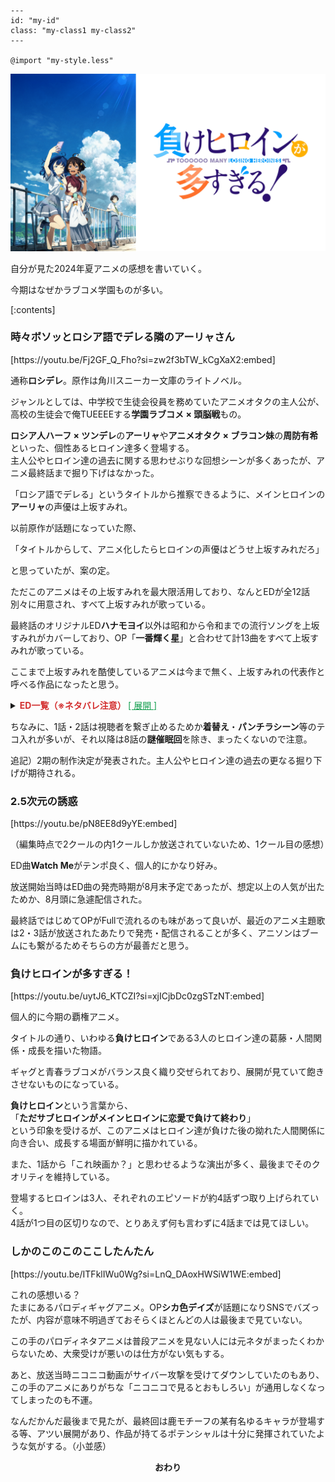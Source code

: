     ---
    id: "my-id"
    class: "my-class1 my-class2"
    ---

    @import "my-style.less"


<img class="thumbnail" src="https://raw.githubusercontent.com/Luarce/hatenablog-contents/main/assets/images/anime-reviews/makeine_title.png" alt="負けヒロインが多すぎる！">

自分が見た2024年夏アニメの感想を書いていく。

今期はなぜかラブコメ学園ものが多い。

[:contents]

### 時々ボソッとロシア語でデレる隣のアーリャさん

<div class="box_youtube">
[https://youtu.be/Fj2GF_Q_Fho?si=zw2f3bTW_kCgXaX2:embed]
</div>

通称**ロシデレ**。原作は角川スニーカー文庫のライトノベル。

ジャンルとしては、中学校で生徒会役員を務めていたアニメオタクの主人公が、高校の生徒会で俺TUEEEEする**学園ラブコメ × 頭脳戦**もの。

**ロシア人ハーフ × ツンデレ**の**アーリャ**や**アニメオタク × ブラコン妹**の**周防有希**といった、個性あるヒロイン達多く登場する。  
主人公やヒロイン達の過去に関する思わせぶりな回想シーンが多くあったが、アニメ最終話まで掘り下げはなかった。

「ロシア語でデレる」というタイトルから推察できるように、メインヒロインの**アーリャ**の声優は上坂すみれ。

以前原作が話題になっていた際、

「タイトルからして、アニメ化したらヒロインの声優はどうせ上坂すみれだろ」

と思っていたが、案の定。

ただこのアニメはその上坂すみれを最大限活用しており、なんとEDが全12話別々に用意され、すべて上坂すみれが歌っている。

最終話のオリジナルED**ハナモヨイ**以外は昭和から令和までの流行ソングを上坂すみれがカバーしており、OP「**一番輝く星**」と合わせて計13曲をすべて上坂すみれが歌っている。

ここまで上坂すみれを酷使しているアニメは今まで無く、上坂すみれの代表作と呼べる作品になったと思う。

<details class="spoiler_details">
    <summary>
        <span style="color: #d32f2f"><strong>
        ED一覧（※ネタバレ注意）
        </strong></span>
        <span style="color: #119E4D"><u>
        [ 展開 ]
        </u></span>
    </summary>
    <table class="ed_list">
        <thead>
            <tr>
                <th>話数</th>
                <th>曲名</th>
                <th>アーティスト</th>
            </tr>
        </thead>
        <tbody>
            <tr>
                <td>1話</td>
                <td>学園天国</td>
                <td>フィンガー5</td>
            </tr>
            <tr>
                <td>2話</td>
                <td>可愛くてごめん</td>
                <td>HoneyWorks</td>
            </tr>
            <tr>
                <td>3話</td>
                <td>想い出がいっぱい</td>
                <td>H2O</td>
            </tr>
            <tr>
                <td>4話</td>
                <td>ハレ晴レユカイ</td>
                <td>涼宮ハルヒの憂鬱ED</td>
            </tr>
            <tr>
                <td>5話</td>
                <td>小さな恋の歌</td>
                <td>MONGOL800</td>
            </tr>
            <tr>
                <td>6話</td>
                <td>秘密の言葉</td>
                <td>花譜 × ズーカラデル</td>
            </tr>
            <tr>
                <td>7話</td>
                <td>ラブストーリーは突然に</td>
                <td>小田和正</td>
            </tr>
            <tr>
                <td>8話</td>
                <td>CHE.R.RY</td>
                <td>YUI</td>
            </tr>
            <tr>
                <td>9話</td>
                <td>ワールドイズマイン</td>
                <td>ryo（supercell）</td>
            </tr>
            <tr>
                <td>10話</td>
                <td>こいのうた</td>
                <td>GO!GO!7188</td>
            </tr>
            <tr>
                <td>11話</td>
                <td>気まぐれロマンティック</td>
                <td>いきものがかり</td>
            </tr>
            <tr>
                <td>12話</td>
                <td>ハナモヨイ</td>
                <td>上坂すみれ<br>※オリジナル曲</td>
            </tr>
        </tbody>
    </table>

※すべて[公式Youtubeチャンネル](https://www.youtube.com/channel/UCvNxYM7Cwrz8p7_WjzjxWcA)にて無料配信中

<div class="box_youtube">
[https://youtu.be/YbKqZF3wc5g?si=DOoxVa0mh796s78G:embed]
</div>

毎回EDが変わるので、今回はどの曲がカバーされるのかを期待させるつくりになっている。

筆者は毎週リアルタイムで見ていたので  
「**この令和の時代に ED がハレ晴レユカイ！？**」  
と懐かしい気持ちになれたのは良い体験であった。

</details>

ちなみに、1話・2話は視聴者を繋ぎ止めるためか**着替え**・**パンチラシーン**等のテコ入れが多いが、それ以降は8話の**謎催眠回**を除き、まったくないので注意。

追記）2期の制作決定が発表された。主人公やヒロイン達の過去の更なる掘り下げが期待される。

### 2.5次元の誘惑

<div class="box_youtube">
[https://youtu.be/pN8EE8d9yYE:embed]
</div>

（編集時点で2クールの内1クールしか放送されていないため、1クール目の感想）

ED曲**Watch Me**がテンポ良く、個人的にかなり好み。

放送開始当時はED曲の発売時期が8月末予定であったが、想定以上の人気が出たためか、8月頭に急遽配信された。

最終話ではじめてOPがFullで流れるのも味があって良いが、最近のアニメ主題歌は2・3話が放送されたあたりで発売・配信されることが多く、アニソンはブームにも繋がるためそちらの方が最善だと思う。

### 負けヒロインが多すぎる！

<div class="box_youtube">
[https://youtu.be/uytJ6_KTCZI?si=xjICjbDc0zgSTzNT:embed]
</div>

個人的に今期の覇権アニメ。

タイトルの通り、いわゆる**負けヒロイン**である3人のヒロイン達の葛藤・人間関係・成長を描いた物語。

ギャグと青春ラブコメがバランス良く織り交ぜられており、展開が見ていて飽きさせないものになっている。

**負けヒロイン**という言葉から、  
「**ただサブヒロインがメインヒロインに恋愛で負けて終わり**」  
という印象を受けるが、このアニメはヒロイン達が負けた後の拗れた人間関係に向き合い、成長する場面が鮮明に描かれている。

また、1話から「これ映画か？」と思わせるような演出が多く、最後までそのクオリティを維持している。

登場するヒロインは3人、それぞれのエピソードが約4話ずつ取り上げられていく。  
4話が1つ目の区切りなので、とりあえず何も言わずに4話までは見てほしい。

### しかのこのこのここしたんたん

<div class="box_youtube">
[https://youtu.be/ITFklIWu0Wg?si=LnQ_DAoxHWSiW1WE:embed]
</div>

これの感想いる？  
たまにあるパロディギャグアニメ。OP**シカ色デイズ**が話題になりSNSでバズったが、内容が意味不明過ぎておそらくほとんどの人は最後まで見ていない。

この手のパロディネタアニメは普段アニメを見ない人には元ネタがまったくわからないため、大衆受けが悪いのは仕方がない気もする。

あと、放送当時ニコニコ動画がサイバー攻撃を受けてダウンしていたのもあり、この手のアニメにありがちな「ニコニコで見るとおもしろい」が通用しなくなってしまったのも不運。

なんだかんだ最後まで見たが、最終回は鹿モチーフの某有名ゆるキャラが登場する等、アツい展開があり、作品が持てるポテンシャルは十分に発揮されていたような気がする。（小並感）


<div style="text-align: center"><strong>おわり</strong></div>

<!-- 記事タイトル：アニメ感想（2024夏） -->

<!-- css -->
<style>
@import url("../../assets/css/hatena-design.css");
</style>

